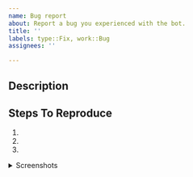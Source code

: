 ```yaml
---
name: Bug report
about: Report a bug you experienced with the bot.
title: ''
labels: type::Fix, work::Bug
assignees: ''

---
```


## Description
<!-- A clear and concise description of what the problem is. -->

## Steps To Reproduce
1.
2. 
3. 

<details>
<summary>Screenshots</summary>
Replace me with any screenshots you might have of the bug occurring.
</details>

<!-- This section is for developers only. Please do not include in your issue.

## Approach

---

### Blocks

### Blocked By

### Related To
